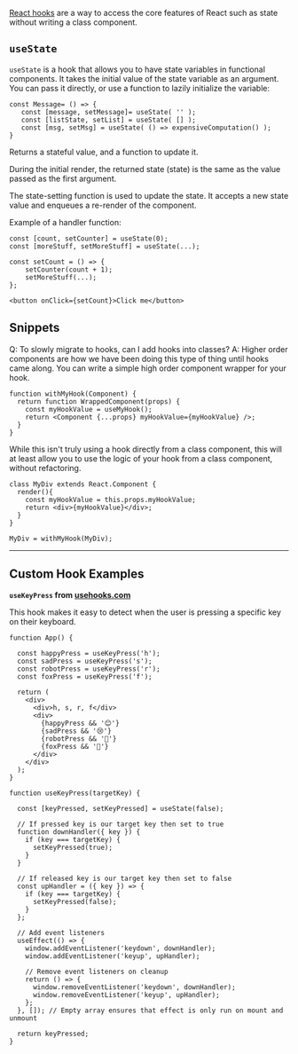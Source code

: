 

[React hooks](https://reactjs.org/docs/hooks-overview.html) are a way to access
the core features of React such as state without writing a class component.

`useState`
-----------
`useState` is a hook that allows you to have state variables in functional components.
It takes the initial value of the state variable as an argument. You can pass it directly,
or use a function to lazily initialize the variable:

    const Message= () => {
       const [message, setMessage]= useState( '' );
       const [listState, setList] = useState( [] );
       const [msg, setMsg] = useState( () => expensiveComputation() );
    }

Returns a stateful value, and a function to update it.

During the initial render, the returned state (state) is the same as the value passed
as the first argument.

The state-setting function is used to update the state. It accepts a new state value
and enqueues a re-render of the component.

Example of a handler function:

    const [count, setCounter] = useState(0);
    const [moreStuff, setMoreStuff] = useState(...);

    const setCount = () => {
        setCounter(count + 1);
        setMoreStuff(...);
    };

    <button onClick={setCount}>Click me</button>


Snippets
--------

Q: To slowly migrate to hooks, can I add hooks into classes? A:
Higher order components are how we have been doing this type of thing until hooks came along. You can write a simple high order component wrapper for your hook.

    function withMyHook(Component) {
      return function WrappedComponent(props) {
        const myHookValue = useMyHook();
        return <Component {...props} myHookValue={myHookValue} />;
      }
    }

While this isn't truly using a hook directly from a class component, this will at least allow you to use the logic of your hook from a class component, without refactoring.

    class MyDiv extends React.Component {
      render(){
        const myHookValue = this.props.myHookValue;
        return <div>{myHookValue}</div>;
      }
    }

    MyDiv = withMyHook(MyDiv);

***






Custom Hook Examples
--------------------

**`useKeyPress` from [usehooks.com](https://usehooks.com/)**

This hook makes it easy to detect when the user is pressing a specific key on their keyboard.

    function App() {

      const happyPress = useKeyPress('h');
      const sadPress = useKeyPress('s');
      const robotPress = useKeyPress('r');
      const foxPress = useKeyPress('f');

      return (
        <div>
          <div>h, s, r, f</div>
          <div>
            {happyPress && '😊'}
            {sadPress && '😢'}
            {robotPress && '🤖'}
            {foxPress && '🦊'}
          </div>
        </div>
      );
    }

    function useKeyPress(targetKey) {

      const [keyPressed, setKeyPressed] = useState(false);

      // If pressed key is our target key then set to true
      function downHandler({ key }) {
        if (key === targetKey) {
          setKeyPressed(true);
        }
      }

      // If released key is our target key then set to false
      const upHandler = ({ key }) => {
        if (key === targetKey) {
          setKeyPressed(false);
        }
      };

      // Add event listeners
      useEffect(() => {
        window.addEventListener('keydown', downHandler);
        window.addEventListener('keyup', upHandler);

        // Remove event listeners on cleanup
        return () => {
          window.removeEventListener('keydown', downHandler);
          window.removeEventListener('keyup', upHandler);
        };
      }, []); // Empty array ensures that effect is only run on mount and unmount

      return keyPressed;
    }
